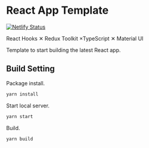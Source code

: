 # React App Template

[![Netlify Status](https://api.netlify.com/api/v1/badges/8d27476b-1cc5-4721-ac7a-7d78d382ce41/deploy-status)](https://app.netlify.com/sites/eleline-react-app/deploys)

React Hooks ✕ Redux Toolkit ×TypeScript ✕ Material UI

Template to start building the latest React app.

## Build Setting

Package install.

```sh
yarn install
```

Start local server.

```sh
yarn start
```

Build.

```sh
yarn build
```

